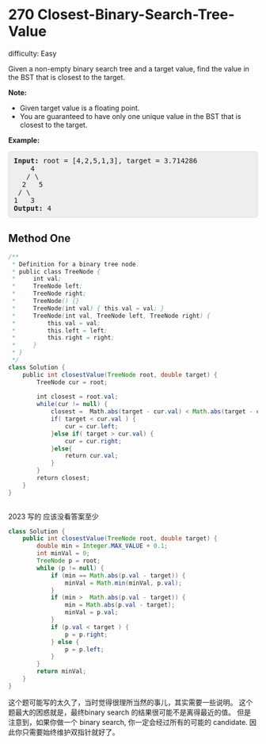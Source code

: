 # 270 Closest-Binary-Search-Tree-Value

difficulty: Easy

<style>
        section pre{
          background-color: #eee;
          border: 1px solid #ddd;
          padding:10px;
          border-radius: 5px;
        }
      </style>
<section>
<div><p>Given a non-empty binary search tree and a target value, find the value in the BST that is closest to the target.</p>
<p><b>Note:</b></p>
<ul>
	<li>Given target value is a floating point.</li>
	<li>You are guaranteed to have only one unique value in the BST that is closest to the target.</li>
</ul>
<p><strong>Example:</strong></p>
<pre><strong>Input:</strong> root = [4,2,5,1,3], target = 3.714286
    4
   / \
  2   5
 / \
1   3
<strong>Output:</strong> 4
</pre>
</div></section>
 
 ## Method One 
 
``` Java
/**
 * Definition for a binary tree node.
 * public class TreeNode {
 *     int val;
 *     TreeNode left;
 *     TreeNode right;
 *     TreeNode() {}
 *     TreeNode(int val) { this.val = val; }
 *     TreeNode(int val, TreeNode left, TreeNode right) {
 *         this.val = val;
 *         this.left = left;
 *         this.right = right;
 *     }
 * }
 */
class Solution {
    public int closestValue(TreeNode root, double target) {
        TreeNode cur = root;
​
        int closest = root.val; 
        while(cur != null) {
            closest =  Math.abs(target - cur.val) < Math.abs(target - closest) ?  cur.val : closest;
            if( target < cur.val ) {
                cur = cur.left;
            }else if( target > cur.val) {
                cur = cur.right;
            }else{
                return cur.val;
            }
        }
        return closest;
    }
}
​
```


2023 写的 应该没看答案至少

```java
class Solution {
    public int closestValue(TreeNode root, double target) {
        double min = Integer.MAX_VALUE + 0.1;
        int minVal = 0;
        TreeNode p = root;
        while (p != null) {
            if (min == Math.abs(p.val - target)) {
                minVal = Math.min(minVal, p.val);
            }
            if (min >  Math.abs(p.val - target)) {
                min = Math.abs(p.val - target);
                minVal = p.val;
            }
            if (p.val < target ) {
                p = p.right;
            } else {
                p = p.left;
            }
        }
        return minVal;
    }
}
```

这个题可能写的太久了，当时觉得很理所当然的事儿，其实需要一些说明。
这个题最大的困惑就是，最终binary search 的结果很可能不是离得最近的值。
但是注意到，如果你做一个 binary search, 你一定会经过所有的可能的 candidate.
因此你只需要始终维护双指针就好了。